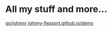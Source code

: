 # All my stuff and more...
[go/johnny](http://go/johnny) [johnny-flexport.github.io/demo](https://johnny-flexport.github.io/demo)
